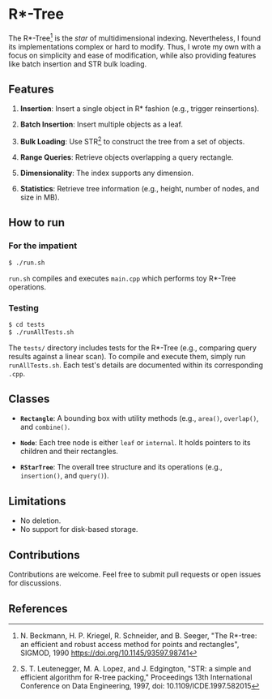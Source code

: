 # R*-Tree

The R*-Tree[^1] is the *star* of multidimensional indexing. Nevertheless, I found its implementations complex or hard to modify. Thus, I wrote my own with a focus on simplicity and ease of modification, while also providing features like batch insertion and STR bulk loading.

## Features

1. **Insertion**: Insert a single object in R* fashion (e.g., trigger reinsertions). 

2. **Batch Insertion**: Insert multiple objects as a leaf.

3. **Bulk Loading**: Use STR[^2] to construct the tree from a set of objects.

4. **Range Queries**: Retrieve objects overlapping a query rectangle.

5. **Dimensionality**: The index supports any dimension.

6. **Statistics**: Retrieve tree information (e.g., height, number of nodes, and size in MB).

## How to run

### For the impatient

```bash
$ ./run.sh
```
`run.sh` compiles and executes `main.cpp` which performs toy R*-Tree operations.

### Testing

```bash
$ cd tests
$ ./runAllTests.sh
```
The `tests/` directory includes tests for the R*-Tree (e.g., comparing query results against a linear scan). 
To compile and execute them, simply run `runAllTests.sh`. 
Each test's details are documented within its corresponding `.cpp`.

## Classes

- **`Rectangle`**: 
  A bounding box with utility methods (e.g., `area()`, `overlap()`, and `combine()`.

- **`Node`**:
  Each tree node is either `leaf` or `internal`. It holds pointers to its children and their rectangles.

- **`RStarTree`**:
  The overall tree structure and its operations (e.g., `insertion()`, and `query()`).


## Limitations
- No deletion.
- No support for disk-based storage.

## Contributions
Contributions are welcome. Feel free to submit pull requests or open issues for discussions.

## References
[^1]: N. Beckmann, H. P. Kriegel, R. Schneider, and B. Seeger, "The R*-tree: an efficient and robust access method for points and rectangles", SIGMOD, 1990 https://doi.org/10.1145/93597.98741
[^2]: S. T. Leutenegger, M. A. Lopez, and J. Edgington, "STR: a simple and efficient algorithm for R-tree packing," Proceedings 13th International Conference on Data Engineering, 1997, doi: 10.1109/ICDE.1997.582015

